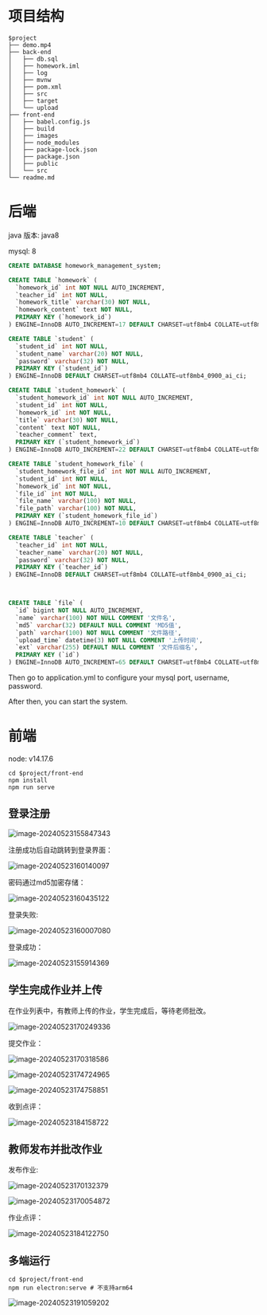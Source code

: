 # 项目结构

```shell
$project
├── demo.mp4
├── back-end
│   ├── db.sql
│   ├── homework.iml
│   ├── log
│   ├── mvnw
│   ├── pom.xml
│   ├── src
│   ├── target
│   └── upload
├── front-end
│   ├── babel.config.js
│   ├── build
│   ├── images
│   ├── node_modules
│   ├── package-lock.json
│   ├── package.json
│   ├── public
│   └── src
└── readme.md
```



# 后端



java 版本: java8

mysql: 8

```sql
CREATE DATABASE homework_management_system;

CREATE TABLE `homework` (
  `homework_id` int NOT NULL AUTO_INCREMENT,
  `teacher_id` int NOT NULL,
  `homework_title` varchar(30) NOT NULL,
  `homework_content` text NOT NULL,
  PRIMARY KEY (`homework_id`)
) ENGINE=InnoDB AUTO_INCREMENT=17 DEFAULT CHARSET=utf8mb4 COLLATE=utf8mb4_0900_ai_ci;

CREATE TABLE `student` (
  `student_id` int NOT NULL,
  `student_name` varchar(20) NOT NULL,
  `password` varchar(32) NOT NULL,
  PRIMARY KEY (`student_id`)
) ENGINE=InnoDB DEFAULT CHARSET=utf8mb4 COLLATE=utf8mb4_0900_ai_ci;

CREATE TABLE `student_homework` (
  `student_homework_id` int NOT NULL AUTO_INCREMENT,
  `student_id` int NOT NULL,
  `homework_id` int NOT NULL,
  `title` varchar(30) NOT NULL,
  `content` text NOT NULL,
  `teacher_comment` text,
  PRIMARY KEY (`student_homework_id`)
) ENGINE=InnoDB AUTO_INCREMENT=22 DEFAULT CHARSET=utf8mb4 COLLATE=utf8mb4_0900_ai_ci;

CREATE TABLE `student_homework_file` (
  `student_homework_file_id` int NOT NULL AUTO_INCREMENT,
  `student_id` int NOT NULL,
  `homework_id` int NOT NULL,
  `file_id` int NOT NULL,
  `file_name` varchar(100) NOT NULL,
  `file_path` varchar(100) NOT NULL,
  PRIMARY KEY (`student_homework_file_id`)
) ENGINE=InnoDB AUTO_INCREMENT=10 DEFAULT CHARSET=utf8mb4 COLLATE=utf8mb4_0900_ai_ci;

CREATE TABLE `teacher` (
  `teacher_id` int NOT NULL,
  `teacher_name` varchar(20) NOT NULL,
  `password` varchar(32) NOT NULL,
  PRIMARY KEY (`teacher_id`)
) ENGINE=InnoDB DEFAULT CHARSET=utf8mb4 COLLATE=utf8mb4_0900_ai_ci;



CREATE TABLE `file` (
  `id` bigint NOT NULL AUTO_INCREMENT,
  `name` varchar(100) NOT NULL COMMENT '文件名',
  `md5` varchar(32) DEFAULT NULL COMMENT 'MD5值',
  `path` varchar(100) NOT NULL COMMENT '文件路径',
  `upload_time` datetime(3) NOT NULL COMMENT '上传时间',
  `ext` varchar(255) DEFAULT NULL COMMENT '文件后缀名',
  PRIMARY KEY (`id`)
) ENGINE=InnoDB AUTO_INCREMENT=65 DEFAULT CHARSET=utf8mb4 COLLATE=utf8mb4_0900_ai_ci;
```



Then go to application.yml to configure your mysql port, username, password.

After then, you can start the system.

# 前端

node: v14.17.6

```
cd $project/front-end
npm install
npm run serve
```

## 登录注册

![image-20240523155847343](https://p.ipic.vip/p3j0mv.png)

注册成功后自动跳转到登录界面：

![image-20240523160140097](https://p.ipic.vip/j2fc00.png)

密码通过md5加密存储：

![image-20240523160435122](https://p.ipic.vip/shaq1s.png)

登录失败:

![image-20240523160007080](https://p.ipic.vip/k9obwb.png)

登录成功：

![image-20240523155914369](https://p.ipic.vip/ev85cf.png)

## 学生完成作业并上传

在作业列表中，有教师上传的作业，学生完成后，等待老师批改。

![image-20240523170249336](https://p.ipic.vip/2muad0.png)

提交作业：

![image-20240523170318586](https://p.ipic.vip/3wgno1.png)

![image-20240523174724965](https://p.ipic.vip/6lqv2w.png)

![image-20240523174758851](https://p.ipic.vip/lhqlmh.png)

收到点评：

![image-20240523184158722](https://p.ipic.vip/ynqg9y.png)

## 教师发布并批改作业

发布作业:

![image-20240523170132379](https://p.ipic.vip/7anj0x.png)

![image-20240523170054872](https://p.ipic.vip/2fs176.png)

作业点评：

![image-20240523184122750](https://p.ipic.vip/5mjkdj.png)



## 多端运行

```shell
cd $project/front-end
npm run electron:serve # 不支持arm64
```

![image-20240523191059202](https://p.ipic.vip/mkq7jo.png)